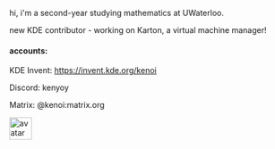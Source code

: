 
hi, i'm a second-year studying mathematics at UWaterloo.

new KDE contributor - working on Karton, a virtual machine manager!

#### accounts:

KDE Invent: https://invent.kde.org/kenoi

Discord: kenyoy

Matrix: @kenoi:matrix.org

<img src="https://github.com/user-attachments/assets/1ef2f84f-2603-4117-bbd4-7899ff95999e" width="40px" alt="avatar">
